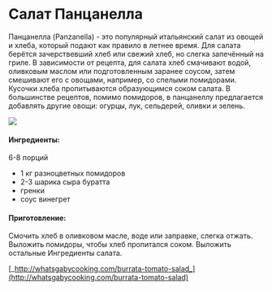 ﻿---
image: https://s-media-cache-ak0.pinimg.com/564x/05/6a/7b/056a7be8f5acd8ba90d7f83dc98599ef.jpg
---
# Салат Панцанелла

Панцанелла \(Panzanella\) - это популярный итальянский салат из овощей и хлеба, который подают как правило в летнее время. Для салата берётся зачерствевший хлеб или свежий хлеб, но слегка запечённый на гриле. В зависимости от рецепта, для салата хлеб смачивают водой, оливковым маслом или подготовленным заранее соусом, затем смешивают его с овощами, например, со спелыми помидорами. Кусочки хлеба пропитываются образующимся соком салата. В большинстве рецептов, помимо помидоров, в панцанеллу предлагается добавлять другие овощи: огурцы, лук, сельдерей, оливки и зелень.

![](https://s-media-cache-ak0.pinimg.com/564x/05/6a/7b/056a7be8f5acd8ba90d7f83dc98599ef.jpg)

#### Ингредиенты:

6-8 порций

* 1 кг разноцветных помидоров
* 2-3 шарика сыра буратта
* гренки
* соус винегрет

#### Приготовление:

Смочить хлеб в оливковом масле, воде или заправке, слегка отжать. Выложить помидоры, чтобы хлеб пропитался соком. Выложить остальные Ингредиенты салата.

[_http://whatsgabycooking.com/burrata-tomato-salad_](http://whatsgabycooking.com/burrata-tomato-salad)

